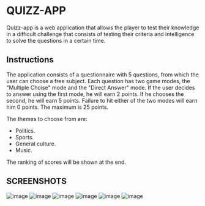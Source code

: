 
# QUIZZ-APP
Quizz-app is a web application that allows the player to test their knowledge in a difficult challenge that consists of testing their criteria and intelligence to solve the questions in a certain time.

## Instructions
The application consists of a questionnaire with 5 questions, from which the user can choose a free subject. Each question has two game modes, the "Multiple Choise" mode and the "Direct Answer" mode. If the user decides to answer using the first mode, he will earn 2 points. If he chooses the second, he will earn 5 points. Failure to hit either of the two modes will earn him 0 points. The maximum is 25 points.
                                                
The themes to choose from are:

* Politics.
* Sports.
* General culture.
* Music.

The ranking of scores will be shown at the end.

## SCREENSHOTS
![image](https://user-images.githubusercontent.com/62455807/140460865-06bf482c-d18a-441f-a09e-2c27b5bff898.png)
![image](https://user-images.githubusercontent.com/62455807/140460896-3b0daa58-111e-4fb5-a7f8-6bf036490ea8.png)
![image](https://user-images.githubusercontent.com/62455807/140460909-f39f54f0-78bf-4851-81c5-a6b9fd0832dc.png)
![image](https://user-images.githubusercontent.com/62455807/140460920-c8dd7fe1-b499-43fb-a1f6-26da485ddef9.png)
![image](https://user-images.githubusercontent.com/62455807/140460945-88c018fc-33dc-41f6-8e3d-5e4a2f13e369.png)
![image](https://user-images.githubusercontent.com/62455807/140460967-76c11112-d61d-4d70-ab4f-ca2bc486fc05.png)

